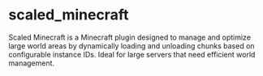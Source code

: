 # scaled_minecraft
Scaled Minecraft is a Minecraft plugin designed to manage and optimize large world areas by dynamically loading and unloading chunks based on configurable instance IDs. Ideal for large servers that need efficient world management.
